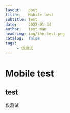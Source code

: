 ```yaml
---
layout:   post
title:    Mobile test
subtitle: Test
date:     2022-01-14
author:   test man
head-img: img/the-test.png
catalog:  false 
tags:
     - 仅测试
---
```

# Mobile test
## test 
  仅测试
